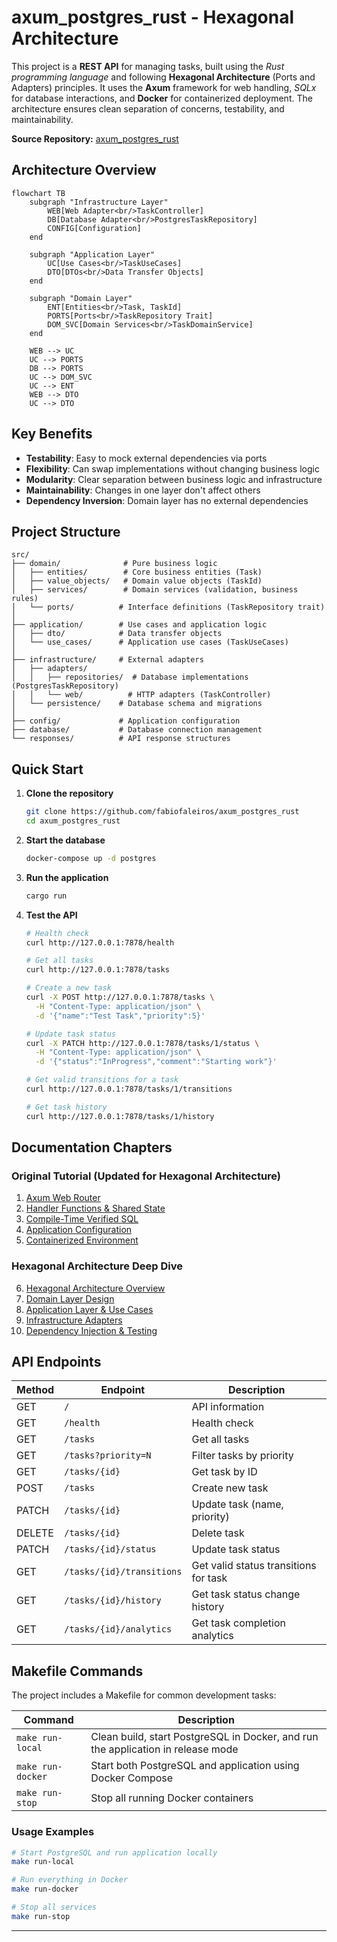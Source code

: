 # axum_postgres_rust - Hexagonal Architecture

This project is a **REST API** for managing tasks, built using the *Rust programming language* and following **Hexagonal Architecture** (Ports and Adapters) principles. It uses the **Axum** framework for web handling, *SQLx* for database interactions, and **Docker** for containerized deployment. The architecture ensures clean separation of concerns, testability, and maintainability.

**Source Repository:** [axum_postgres_rust](https://github.com/fabiofaleiros/axum_postgres_rust)

## Architecture Overview

```mermaid
flowchart TB
    subgraph "Infrastructure Layer"
        WEB[Web Adapter<br/>TaskController]
        DB[Database Adapter<br/>PostgresTaskRepository]
        CONFIG[Configuration]
    end
    
    subgraph "Application Layer"
        UC[Use Cases<br/>TaskUseCases]
        DTO[DTOs<br/>Data Transfer Objects]
    end
    
    subgraph "Domain Layer"
        ENT[Entities<br/>Task, TaskId]
        PORTS[Ports<br/>TaskRepository Trait]
        DOM_SVC[Domain Services<br/>TaskDomainService]
    end
    
    WEB --> UC
    UC --> PORTS
    DB --> PORTS
    UC --> DOM_SVC
    UC --> ENT
    WEB --> DTO
    UC --> DTO
```

## Key Benefits

- **Testability**: Easy to mock external dependencies via ports
- **Flexibility**: Can swap implementations without changing business logic  
- **Modularity**: Clear separation between business logic and infrastructure
- **Maintainability**: Changes in one layer don't affect others
- **Dependency Inversion**: Domain layer has no external dependencies

## Project Structure

```
src/
├── domain/              # Pure business logic
│   ├── entities/        # Core business entities (Task)
│   ├── value_objects/   # Domain value objects (TaskId)
│   ├── services/        # Domain services (validation, business rules)
│   └── ports/          # Interface definitions (TaskRepository trait)
│
├── application/        # Use cases and application logic
│   ├── dto/            # Data transfer objects
│   └── use_cases/      # Application use cases (TaskUseCases)
│
├── infrastructure/     # External adapters
│   ├── adapters/
│   │   ├── repositories/  # Database implementations (PostgresTaskRepository)
│   │   └── web/          # HTTP adapters (TaskController)
│   └── persistence/    # Database schema and migrations
│
├── config/             # Application configuration
├── database/           # Database connection management
└── responses/          # API response structures
```

## Quick Start

1. **Clone the repository**
   ```bash
   git clone https://github.com/fabiofaleiros/axum_postgres_rust
   cd axum_postgres_rust
   ```

2. **Start the database**
   ```bash
   docker-compose up -d postgres
   ```

3. **Run the application**
   ```bash
   cargo run
   ```

4. **Test the API**
   ```bash
   # Health check
   curl http://127.0.0.1:7878/health
   
   # Get all tasks
   curl http://127.0.0.1:7878/tasks
   
   # Create a new task
   curl -X POST http://127.0.0.1:7878/tasks \
     -H "Content-Type: application/json" \
     -d '{"name":"Test Task","priority":5}'
   
   # Update task status
   curl -X PATCH http://127.0.0.1:7878/tasks/1/status \
     -H "Content-Type: application/json" \
     -d '{"status":"InProgress","comment":"Starting work"}'
   
   # Get valid transitions for a task
   curl http://127.0.0.1:7878/tasks/1/transitions
   
   # Get task history
   curl http://127.0.0.1:7878/tasks/1/history
   ```

## Documentation Chapters

### Original Tutorial (Updated for Hexagonal Architecture)
1. [Axum Web Router](docs/01_axum_web_router.md)
2. [Handler Functions & Shared State](docs/02_handler_functions___shared_state.md)
3. [Compile-Time Verified SQL](docs/03_compile_time_verified_sql.md)
4. [Application Configuration](docs/04_application_configuration.md)
5. [Containerized Environment](docs/05_containerized_environment.md)

### Hexagonal Architecture Deep Dive
6. [Hexagonal Architecture Overview](docs/06_hexagonal_architecture.md)
7. [Domain Layer Design](docs/07_domain_layer.md)
8. [Application Layer & Use Cases](docs/08_application_layer.md)
9. [Infrastructure Adapters](docs/09_infrastructure_adapters.md)
10. [Dependency Injection & Testing](docs/10_dependency_injection_testing.md)

## API Endpoints

| Method | Endpoint | Description |
|--------|----------|-------------|
| GET | `/` | API information |
| GET | `/health` | Health check |
| GET | `/tasks` | Get all tasks |
| GET | `/tasks?priority=N` | Filter tasks by priority |
| GET | `/tasks/{id}` | Get task by ID |
| POST | `/tasks` | Create new task |
| PATCH | `/tasks/{id}` | Update task (name, priority) |
| DELETE | `/tasks/{id}` | Delete task |
| PATCH | `/tasks/{id}/status` | Update task status |
| GET | `/tasks/{id}/transitions` | Get valid status transitions for task |
| GET | `/tasks/{id}/history` | Get task status change history |
| GET | `/tasks/{id}/analytics` | Get task completion analytics |

## Makefile Commands

The project includes a Makefile for common development tasks:

| Command | Description |
|---------|-------------|
| `make run-local` | Clean build, start PostgreSQL in Docker, and run the application in release mode |
| `make run-docker` | Start both PostgreSQL and application using Docker Compose |
| `make run-stop` | Stop all running Docker containers |

### Usage Examples

```bash
# Start PostgreSQL and run application locally
make run-local

# Run everything in Docker
make run-docker

# Stop all services
make run-stop
```

---

